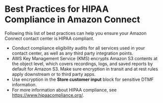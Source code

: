 # Best Practices for HIPAA Compliance in Amazon Connect<a name="compliance-validation-best-practices-HIPAA"></a>

Following this list of best practices can help you ensure your Amazon Connect contact center is HIPAA compliant\. 
+ Conduct compliance eligibility audits for all services used in your contact center, as well as any third party integration points\.
+ AWS Key Management Service \(KMS\) encrypts Amazon S3 contents at the object level, which covers recordings, logs, and saved reports by default for Amazon S3\. Make sure encryption in transit and at rest rules apply downstream or to third party apps\. 
+ Use encryption in the **Store customer input** block for sensitive DTMF information\.
+ For more information about HIPAA compliance, see [https://www\.hipaacompliance\.org/](https://www.hipaacompliance.org/)\.